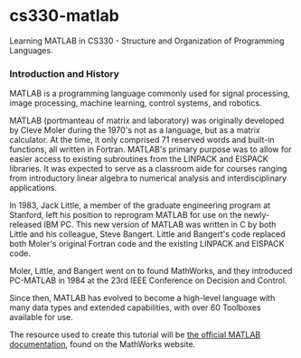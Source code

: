 # cs330-matlab
Learning MATLAB in CS330 - Structure and Organization of Programming Languages.

### Introduction and History
MATLAB is a programming language commonly used for signal processing, image processing, machine learning, control systems, and robotics.
   
MATLAB (portmanteau of matrix and laboratory) was originally developed by Cleve Moler during the 1970's not as a language, but as a matrix calculator. At the time, it only comprised 71 reserved words and built-in functions, all written in Fortran. MATLAB's primary purpose was to allow for easier access to existing subroutines from the LINPACK and EISPACK libraries. It was expected to serve as a classroom aide for courses ranging from introductory linear algebra to numerical analysis and interdisciplinary applications.   

In 1983, Jack Little, a member of the graduate engineering program at Stanford, left his position to reprogram MATLAB for use on the newly-released IBM PC. This new version of MATLAB was written in C by both Little and his colleague, Steve Bangert. Little and Bangert's code replaced both Moler's original Fortran code and the existing LINPACK and EISPACK code.  
   
Moler, Little, and Bangert went on to found MathWorks, and they introduced PC-MATLAB in 1984 at the 23rd IEEE Conference on Decision and Control.   

Since then, MATLAB has evolved to become a high-level language with many data types and extended capabilities, with over 60 Toolboxes available for use.    
   
The resource used to create this tutorial will be [the official MATLAB documentation](https://www.mathworks.com/help/matlab/ "MathWorks MATLAB Documentation"), found on the MathWorks website.
